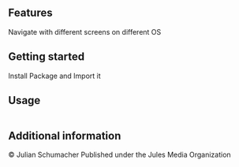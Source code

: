 
## Features

Navigate with different screens on different OS

## Getting started

Install Package and Import it

## Usage


```dart
```

## Additional information

© Julian Schumacher
Published under the Jules Media Organization
